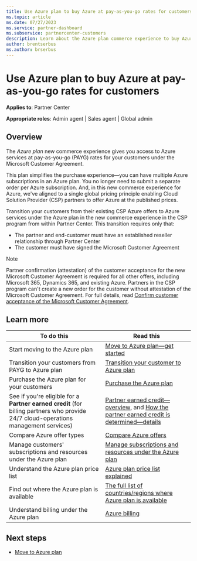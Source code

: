 ```yaml
---
title: Use Azure plan to buy Azure at pay-as-you-go rates for customers
ms.topic: article
ms.date: 07/27/2023
ms.service: partner-dashboard
ms.subservice: partnercenter-customers
description: Learn about the Azure plan commerce experience to buy Azure services at pay-as-you-go rates for customers. Learn about new security requirements as well.
author: brentserbus
ms.author: brserbus
---
```


# Use Azure plan to buy Azure at pay-as-you-go rates for customers

**Applies to**: Partner Center

**Appropriate roles**: Admin agent | Sales agent | Global admin

## Overview

The *Azure plan* new commerce experience gives you access to Azure services at pay-as-you-go (PAYG) rates for your customers under the Microsoft Customer Agreement.

This plan simplifies the purchase experience—you can have multiple Azure subscriptions in an Azure plan. You no longer need to submit a separate order per Azure subscription. And, in this new commerce experience for Azure, we've aligned to a single global pricing principle enabling Cloud Solution Provider (CSP) partners to offer Azure at the published prices.

Transition your customers from their existing CSP Azure offers to Azure services under the Azure plan in the new commerce experience in the CSP program from within Partner Center. This transition requires only that:

- The partner and end-customer must have an established reseller relationship through Partner Center
- The customer must have signed the Microsoft Customer Agreement

> [!NOTE]
> Partner confirmation (attestation) of the customer acceptance for the new Microsoft Customer Agreement is required for all other offers, including Microsoft 365, Dynamics 365, and existing Azure. Partners in the CSP program can't create a new order for the customer without attestation of the Microsoft Customer Agreement. For full details, read [Confirm customer acceptance of the Microsoft Customer Agreement](confirm-customer-agreement.md).

## Learn more

|**To do this**   |**Read this**   |
|------------------|---------------------|
|Start moving to the Azure plan|[Move to Azure plan—get started](azure-plan-get-started.md)
|Transition your customers from PAYG to Azure plan|[Transition your customer to Azure plan](azure-plan-transition.md)|
|Purchase the Azure plan for your customers|[Purchase the Azure plan](purchase-azure-plan.md)|
|See if you're eligible for a **Partner earned credit** (for billing partners who provide 24/7 cloud-operations management services)|[Partner earned credit—overview](partner-earned-credit.md), and [How the partner earned credit is determined—details](partner-earned-credit-explanation.md)|
|Compare Azure offer types|[Compare Azure offers](compare-azure-offers.md)|
|Manage customers' subscriptions and resources under the Azure plan|[Manage subscriptions and resources under the Azure plan](azure-plan-manage.md)|
|Understand the Azure plan price list   |[Azure plan price list explained](azure-plan-price-list.md)|
|Find out where the Azure plan is available|[The full list of countries/regions where Azure plan is available](https://query.prod.cms.rt.microsoft.com/cms/api/am/binary/RE3QN0x)
|Understand billing under the Azure plan|[Azure billing](azure-plan-billing.md)|

## Next steps

- [Move to Azure plan](azure-plan-get-started.md)
